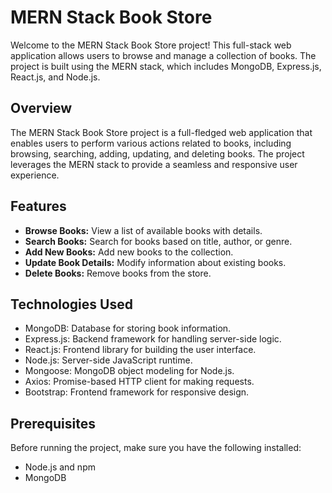 # MERN Stack Book Store

Welcome to the MERN Stack Book Store project! This full-stack web application allows users to browse and manage a collection of books. The project is built using the MERN stack, which includes MongoDB, Express.js, React.js, and Node.js.


## Overview

The MERN Stack Book Store project is a full-fledged web application that enables users to perform various actions related to books, including browsing, searching, adding, updating, and deleting books. The project leverages the MERN stack to provide a seamless and responsive user experience.

## Features

- **Browse Books:** View a list of available books with details.
- **Search Books:** Search for books based on title, author, or genre.
- **Add New Books:** Add new books to the collection.
- **Update Book Details:** Modify information about existing books.
- **Delete Books:** Remove books from the store.

## Technologies Used

- MongoDB: Database for storing book information.
- Express.js: Backend framework for handling server-side logic.
- React.js: Frontend library for building the user interface.
- Node.js: Server-side JavaScript runtime.
- Mongoose: MongoDB object modeling for Node.js.
- Axios: Promise-based HTTP client for making requests.
- Bootstrap: Frontend framework for responsive design.

## Prerequisites

Before running the project, make sure you have the following installed:

- Node.js and npm
- MongoDB


